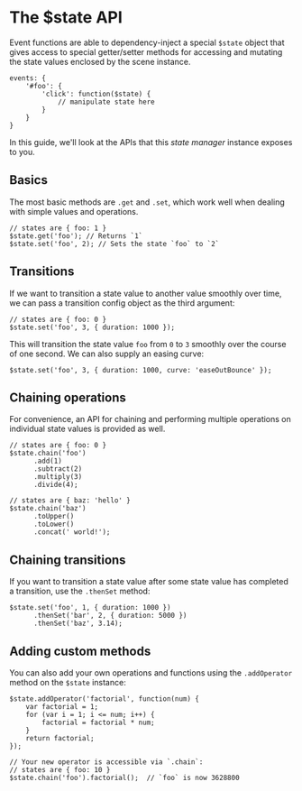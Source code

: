 # The $state API

Event functions are able to dependency-inject a special `$state` object that gives access to special getter/setter methods for accessing and mutating the state values enclosed by the scene instance.

    events: {
        '#foo': {
            'click': function($state) {
                // manipulate state here
            }
        }
    }

In this guide, we'll look at the APIs that this _state manager_ instance exposes to you.

## Basics

The most basic methods are `.get` and `.set`, which work well when dealing with simple values and operations.

    // states are { foo: 1 }
    $state.get('foo'); // Returns `1`
    $state.set('foo', 2); // Sets the state `foo` to `2`

## Transitions

If we want to transition a state value to another value smoothly over time, we can pass a transition config object as the third argument:

    // states are { foo: 0 }
    $state.set('foo', 3, { duration: 1000 });

This will transition the state value `foo` from `0` to `3` smoothly over the course of one second. We can also supply an easing curve:

    $state.set('foo', 3, { duration: 1000, curve: 'easeOutBounce' });

## Chaining operations

For convenience, an API for chaining and performing multiple operations on individual state values is provided as well.

    // states are { foo: 0 }
    $state.chain('foo')
          .add(1)
          .subtract(2)
          .multiply(3)
          .divide(4);

    // states are { baz: 'hello' }
    $state.chain('baz')
          .toUpper()
          .toLower()
          .concat(' world!');

## Chaining transitions

If you want to transition a state value after some state value has completed a transition, use the `.thenSet` method:

    $state.set('foo', 1, { duration: 1000 })
          .thenSet('bar', 2, { duration: 5000 })
          .thenSet('baz', 3.14);

## Adding custom methods

You can also add your own operations and functions using the `.addOperator` method on the `$state` instance:

    $state.addOperator('factorial', function(num) {
        var factorial = 1;
        for (var i = 1; i <= num; i++) {
            factorial = factorial * num;
        }
        return factorial;
    });

    // Your new operator is accessible via `.chain`:
    // states are { foo: 10 }
    $state.chain('foo').factorial();  // `foo` is now 3628800
